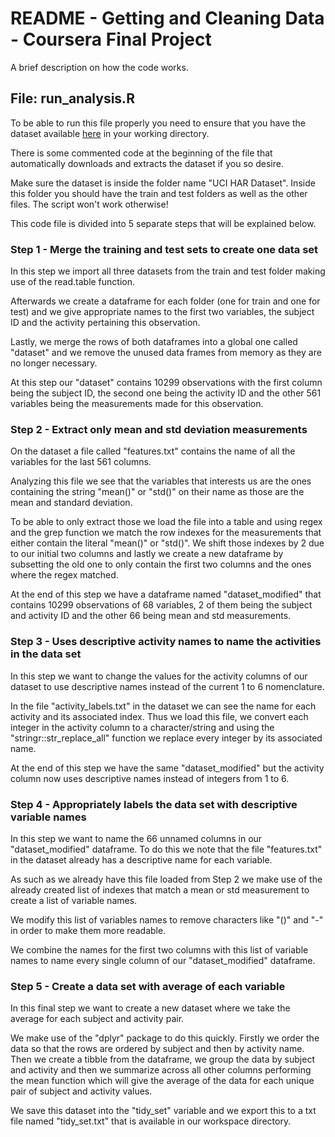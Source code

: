 README - Getting and Cleaning Data - Coursera Final Project
======

A brief description on how the code works.

## File: run_analysis.R

To be able to run this file properly you need to ensure that you have the dataset available [here](https://d396qusza40orc.cloudfront.net/getdata%2Fprojectfiles%2FUCI%20HAR%20Dataset.zip) in your working directory. 

There is some commented code at the beginning of the file that automatically downloads and extracts the dataset if you so desire.

Make sure the dataset is inside the folder name "UCI HAR Dataset". Inside this folder you should have the train and test folders as well as the other files. The script won't work otherwise!

This code file is divided into 5 separate steps that will be explained below.

### Step 1 - Merge the training and test sets to create one data set

In this step we import all three datasets from the train and test folder making use of the read.table function.

Afterwards we create a dataframe for each folder (one for train and one for test) and we give appropriate names to the first two variables, the subject ID and the activity pertaining this observation.

Lastly, we merge the rows of both dataframes into a global one called "dataset" and we remove the unused data frames from memory as they are no longer necessary.

At this step our "dataset" contains 10299 observations with the first column being the subject ID, the second one being the activity ID and the other 561 variables being the measurements made for this observation.

### Step 2 - Extract only mean and std deviation measurements

On the dataset a file called "features.txt" contains the name of all the variables for the last 561 columns.

Analyzing this file we see that the variables that interests us are the ones containing the string "mean()" or "std()" on their name as those are the mean and standard deviation.

To be able to only extract those we load the file into a table and using regex and the grep function we match the row indexes for the measurements that either contain the literal "mean()" or "std()". We shift those indexes by 2 due to our initial two columns and lastly we create a new dataframe by subsetting the old one to only contain the first two columns and the ones where the regex matched.

At the end of this step we have a dataframe named "dataset_modified" that contains 10299 observations of 68 variables, 2 of them being the subject and activity ID and the other 66 being mean and std measurements.

### Step 3 - Uses descriptive activity names to name the activities in the data set

In this step we want to change the values for the activity columns of our dataset to use descriptive names instead of the current 1 to 6 nomenclature.

In the file "activity_labels.txt" in the dataset we can see the name for each activity and its associated index. Thus we load this file, we convert each integer in the activity column to a character/string and using the "stringr::str_replace_all" function we replace every integer by its associated name.

At the end of this step we have the same "dataset_modified" but the activity column now uses descriptive names instead of integers from 1 to 6.

### Step 4 - Appropriately labels the data set with descriptive variable names

In this step we want to name the 66 unnamed columns in our "dataset_modified" dataframe. To do this we note that the file "features.txt" in the dataset already has a descriptive name for each variable.

As such as we already have this file loaded from Step 2 we make use of the already created list of indexes that match a mean or std measurement to create a list of variable names.

We modify this list of variables names to remove characters like "()" and "-" in order to make them more readable.

We combine the names for the first two columns with this list of variable names to name every single column of our "dataset_modified" dataframe.

### Step 5 - Create a data set with average of each variable

In this final step we want to create a new dataset where we take the average for each subject and activity pair.

We make use of the "dplyr" package to do this quickly. Firstly we order the data so that the rows are ordered by subject and then by activity name. Then we create a tibble from the dataframe, we group the data by subject and activity and then we summarize across all other columns performing the mean function which will give the average of the data for each unique pair of subject and activity values.

We save this dataset into the "tidy_set" variable and we export this to a txt file named "tidy_set.txt" that is available in our workspace directory.
